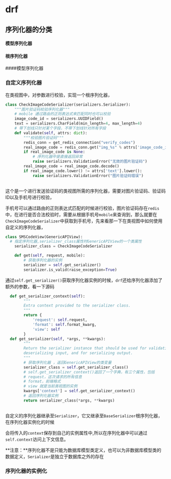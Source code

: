# drf

## 序列化器的分类

#### 模型序列化器

#### 根序列化器

####模型序列化器

### 自定义序列化器

在类视图中，对参数进行校验，实现一个根序列化器，

```python
class CheckImageCodeSerializer(serializers.Serializer):
    """图片验证码校验序列化器"""
    # mobile 通过路由的正则表达式来匹配同时也可以校验
    image_code_id = serializers.UUIDField()
    text = serializers.CharField(min_length=4, max_length=4)
    # 带下划线只针对某个字段，不带下划线针对所有字段
    def validate(self, attrs: dict):
        """校验图片验证码"""
        redis_conn = get_redis_connection("verify_codes")
        real_image_code = redis_conn.get("img_%s" % attrs['image_code_id'])
        if real_image_code is None:
            # 序列化器中是直接返回异常
            raise serializers.ValidationError("无效的图片验证码")
        real_image_code = real_image_code.decode()
        if real_image_code.lower() != attrs['text'].lower():
            raise serializers.ValidationError("图片验证码错误")
        
```

这个是一个进行发送验证码的类视图所需的序列化器，需要对图片验证码、验证码ID以及手机号进行校验，

手机号可以通过路由的正则表达式匹配的时候进行校验，图片验证码存在```redis```中，在进行是否合法校验时，需要从根据手机号```mobile```来查询到，那么就要在```CheckImageCodeSerializer```中获取到手机号，先来看那一下在类视图中如何使用自定义的序列化器，

```python
class SMSCodeView(GenericAPIView):
  # 指定序列化器,serializer_class属性时GenericAPIView的一个类属性
    serializer_class = CheckImageCodeSerializer

    def get(self, request, mobile):
      	# 获取序列化器的实例
        serializer = self.get_serializer()
        serializer.is_valid(raise_exception=True)
```

通过```self.get_serializer()```获取序列化器实例的时候，```drf```还给序列化器添加了额外的参数，看一下源码

```python
  def get_serializer_context(self):
        """
        Extra context provided to the serializer class.
        """
        return {
            'request': self.request,
            'format': self.format_kwarg,
            'view': self
        }  
  def get_serializer(self, *args, **kwargs):
        """
        Return the serializer instance that should be used for validating and
        deserializing input, and for serializing output.
        """
      	# 获取序列化器 ，返回GenericAPIView的类变量
        serializer_class = self.get_serializer_class()
        # self.get_serializer_context()返回了一个字典，有三个属性，包括
        # request，这次请求的所有信息
        # format，前端格式
        # view 就是当前类视图的实例
        kwargs['context'] = self.get_serializer_context()
        # 返回序列化器实例
        return serializer_class(*args, **kwargs)
      
```

自定义的序列化器继承至```Serializer```，它又继承至```BaseSerializer```根序列化器，在序列化器实例化的时候

会将传入的```context```保存到自己的实例属性中,所以在序列化器中可以通过```self.context```访问上下文信息。

**注意：**序列化器不是只能为数据库模型类定义，也可以为非数据库模型类的数据定义，```Serializer```是独立于数据库之外的存在

### 序列化器的实例化


